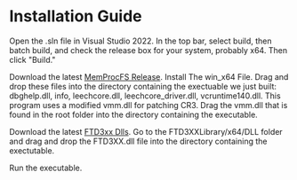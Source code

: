 # Installation Guide

Open the .sln file in Visual Studio 2022. In the top bar, select build, then batch build, and check the release box for your system, probably x64. Then click "Build."

Download the latest [MemProcFS Release](https://github.com/ufrisk/MemProcFS/releases). Install The win_x64 File. Drag and drop these files into the directory containing the exectuable we just built: dbghelp.dll, info, leechcore.dll, leechcore_driver.dll, vcruntime140.dll. This program uses a modified vmm.dll for patching CR3. Drag the vmm.dll that is found in the root folder into the directory containing the executable. 

Download the latest [FTD3xx Dlls](https://ftdichip.com/wp-content/uploads/2024/01/FTD3XXLibrary_v1.3.0.9.zip). Go to the FTD3XXLibrary/x64/DLL folder and drag and drop the FTD3XX.dll file into the directory containing the exectutable.

Run the executable.